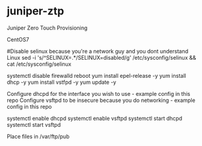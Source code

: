 # juniper-ztp
Juniper Zero Touch Provisioning

CentOS7

#Disable selinux because you're a network guy and you dont understand Linux
sed -i 's/^SELINUX=.*/SELINUX=disabled/g' /etc/sysconfig/selinux && cat /etc/sysconfig/selinux

systemctl disable firewalld
reboot
yum install epel-release -y
yum install dhcp -y
yum install vstfpd -y
yum update -y

Configure dhcpd for the interface you wish to use - example config in this repo
Configure vsftpd to be insecure because you do networking - example config in this repo

systemctl enable dhcpd
systemctl enable vsftpd
systemctl start dhcpd
systemctl start vsftpd

Place files in /var/ftp/pub
